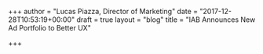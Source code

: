 +++
author = "Lucas Piazza, Director of Marketing"
date = "2017-12-28T10:53:19+00:00"
draft = true
layout = "blog"
title = "IAB Announces New Ad Portfolio to Better UX"

+++
